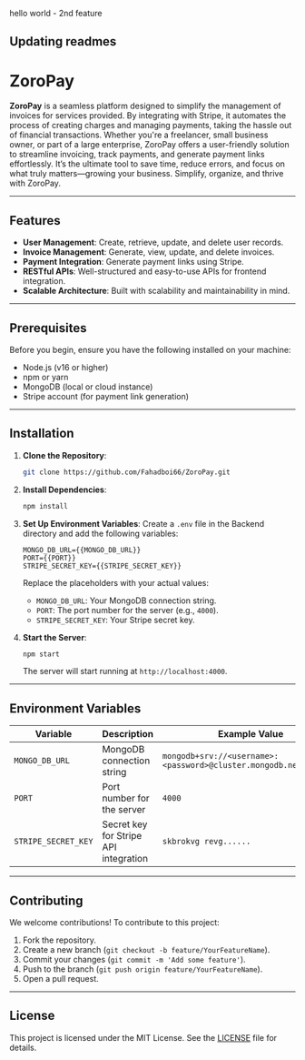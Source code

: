 hello world - 2nd feature
## Updating readmes

# ZoroPay

**ZoroPay** is a seamless platform designed to simplify the management of invoices for services provided. By integrating with Stripe, it automates the process of creating charges and managing payments, taking the hassle out of financial transactions. Whether you're a freelancer, small business owner, or part of a large enterprise, ZoroPay offers a user-friendly solution to streamline invoicing, track payments, and generate payment links effortlessly. It’s the ultimate tool to save time, reduce errors, and focus on what truly matters—growing your business. Simplify, organize, and thrive with ZoroPay.

---

## Features

- **User Management**: Create, retrieve, update, and delete user records.
- **Invoice Management**: Generate, view, update, and delete invoices.
- **Payment Integration**: Generate payment links using Stripe.
- **RESTful APIs**: Well-structured and easy-to-use APIs for frontend integration.
- **Scalable Architecture**: Built with scalability and maintainability in mind.

---

## Prerequisites

Before you begin, ensure you have the following installed on your machine:

- Node.js (v16 or higher)
- npm or yarn
- MongoDB (local or cloud instance)
- Stripe account (for payment link generation)

---

## Installation

1. **Clone the Repository**:
   ```bash
   git clone https://github.com/Fahadboi66/ZoroPay.git
   
   ```

2. **Install Dependencies**:
   ```bash
   npm install
   ```

3. **Set Up Environment Variables**:
   Create a `.env` file in the Backend directory and add the following variables:
   ```plaintext
   MONGO_DB_URL={{MONGO_DB_URL}}
   PORT={{PORT}}
   STRIPE_SECRET_KEY={{STRIPE_SECRET_KEY}}
   ```
   Replace the placeholders with your actual values:
   - `MONGO_DB_URL`: Your MongoDB connection string.
   - `PORT`: The port number for the server (e.g., `4000`).
   - `STRIPE_SECRET_KEY`: Your Stripe secret key.

4. **Start the Server**:
   ```bash
   npm start
   ```
   The server will start running at `http://localhost:4000`.

---

## Environment Variables

| Variable         | Description                                   | Example Value                              |
|------------------|-----------------------------------------------|--------------------------------------------|
| `MONGO_DB_URL`   | MongoDB connection string                     | `mongodb+srv://<username>:<password>@cluster.mongodb.net/zoropay` |
| `PORT`           | Port number for the server                    | `4000`                                     |
| `STRIPE_SECRET_KEY` | Secret key for Stripe API integration      | `skbrokvg revg......` |

---


## Contributing

We welcome contributions! To contribute to this project:

1. Fork the repository.
2. Create a new branch (`git checkout -b feature/YourFeatureName`).
3. Commit your changes (`git commit -m 'Add some feature'`).
4. Push to the branch (`git push origin feature/YourFeatureName`).
5. Open a pull request.

---

## License

This project is licensed under the MIT License. See the [LICENSE](LICENSE) file for details.

